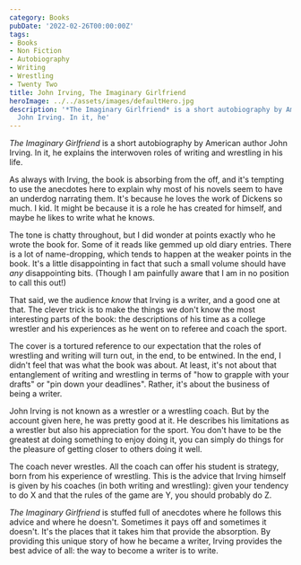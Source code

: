 ```yaml
---
category: Books
pubDate: '2022-02-26T00:00:00Z'
tags:
- Books
- Non Fiction
- Autobiography
- Writing
- Wrestling
- Twenty Two
title: John Irving, The Imaginary Girlfriend
heroImage: ../../assets/images/defaultHero.jpg
description: '*The Imaginary Girlfriend* is a short autobiography by American author
  John Irving. In it, he'
---
```

*The Imaginary Girlfriend* is a short autobiography by American author John Irving. In it, he explains the interwoven roles of writing and wrestling in his life.

As always with Irving, the book is absorbing from the off, and it's tempting to use the anecdotes here to explain why most of his novels seem to have an underdog narrating them. It's because he loves the work of Dickens so much. I kid. It might be because it is a role he has created for himself, and maybe he likes to write what he knows. 

The tone is chatty throughout, but I did wonder at points exactly who he wrote the book for.  Some of it reads like gemmed up old diary entries. There is a lot of name-dropping, which tends to happen at the weaker points in the book. It's a little disappointing in fact that such a small volume should have *any* disappointing bits. (Though I am painfully aware that I am in no position to call this out!)

That said, we the audience *know* that Irving is a writer, and a good one at that. The clever trick is to make the things we don't know the most interesting parts of the book: the descriptions of his time as a college wrestler and his experiences as he went on to referee and coach the sport.

The cover is a tortured reference to our expectation that the roles of wrestling and writing will turn out, in the end, to be entwined. In the end, I didn't feel that was what the book was about. At least, it's not about that entanglement of writing and wrestling in terms of "how to grapple with your drafts" or "pin down your deadlines". Rather, it's about the business of being a writer.

John Irving is not known as a wrestler or a wrestling coach. But by the account given here, he was pretty good at it. He describes his limitations as a wrestler but also his appreciation for the sport. You don't have to be the greatest at doing something to enjoy doing it, you can simply do things for the pleasure of getting closer to others doing it well.

The coach never wrestles. All the coach can offer his student is strategy, born from his experience of wrestling. This is the advice that Irving himself is given by his coaches (in both writing and wrestling): given your tendency to do X and that the rules of the game are Y, you should probably do Z.

*The Imaginary Girlfriend* is stuffed full of anecdotes where he follows this advice and where he doesn't. Sometimes it pays off and sometimes it doesn't. It's the places that it takes him that provide the absorption. By providing this unique story of how he became a writer, Irving provides the best advice of all: the way to become a writer is to write.